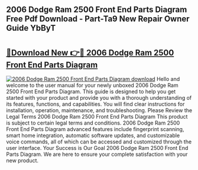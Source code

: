 ## 2006 Dodge Ram 2500 Front End Parts Diagram Free Pdf Download - Part-Ta9 New Repair Owner Guide YbByT

# <h2><a href="http://dfi0vh.blite.top/?on=2006+Dodge+Ram+2500+Front+End+Parts+Diagram">🔗Download New 👉🔴 2006 Dodge Ram 2500 Front End Parts Diagram</a></h2>

[![2006 Dodge Ram 2500 Front End Parts Diagram download](https://i.imgur.com/lujVjoI.png)](http://dfi0vh.blite.top/?on=2006+Dodge+Ram+2500+Front+End+Parts+Diagram)
Hello and welcome to the user manual for your newly unboxed 2006 Dodge Ram 2500 Front End Parts Diagram. This guide is designed to help you get started with your product and provide you with a thorough understanding of its features, functions, and capabilities. You will find clear instructions for installation, operation, maintenance, and troubleshooting. Please Review the Legal Terms 2006 Dodge Ram 2500 Front End Parts Diagram This product is subject to certain legal terms and conditions. 2006 Dodge Ram 2500 Front End Parts Diagram advanced features include fingerprint scanning, smart home integration, automatic software updates, and customizable voice commands, all of which can be accessed and customized through the user interface. Your Success is Our Goal 2006 Dodge Ram 2500 Front End Parts Diagram. We are here to ensure your complete satisfaction with your new product.
